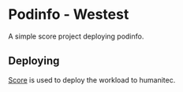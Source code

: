 # Podinfo - Westest

A simple score project deploying podinfo.

## Deploying

[Score](https://score.dev/) is used to deploy the workload to humanitec.
